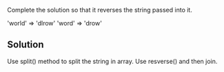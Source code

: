 Complete the solution so that it reverses the string passed into it.

'world'  =>  'dlrow'
'word'   =>  'drow'

## Solution
Use split() method to split the string in array. Use resverse() and then join.